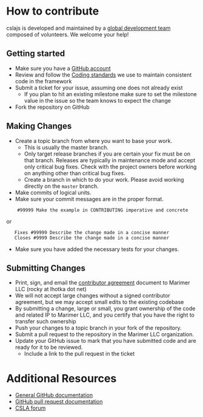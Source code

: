 # How to contribute

cslajs is developed and maintained by a [global development team](http://www.lhotka.net/Article.aspx?area=4&id=bbe426f7-cd06-482f-bfa7-ec5640296562) composed of volunteers. We welcome your help!

## Getting started

* Make sure you have a [GitHub account](https://github.com/signup/free)
* Review and follow the [Coding standards](https://github.com/MarimerLLC/csla/wiki/Coding-standards) we use to maintain consistent code in the framework
* Submit a ticket for your issue, assuming one does not already exist
  * If you plan to hit an existing milestone make sure to set the milestone value in the issue so the team knows to expect the change
* Fork the repository on GitHub

## Making Changes

* Create a topic branch from where you want to base your work.
  * This is usually the master branch.
  * Only target release branches if you are certain your fix must be on that
    branch. Releases are typically in maintenance mode and accept only
    critical bug fixes. Check with the project owners before working on
    anything other than critical bug fixes.
  * Create a branch in which to do your work.  Please avoid working directly on the
    `master` branch.
* Make commits of logical units.
* Make sure your commit messages are in the proper format.

````
    #99999 Make the example in CONTRIBUTING imperative and concrete
````

or

````
   Fixes #99999 Describe the change made in a concise manner
   Closes #9999 Describe the change made in a concise manner
````

* Make sure you have added the necessary tests for your changes.

## Submitting Changes

* Print, sign, and email the [contributor agreement](https://github.com/MarimerLLC/csla/blob/master/Support/Contributions/CSLA%20Contributor%20Agreement.pdf?raw=true) document to Marimer LLC (rocky at lhotka dot net)
 * We will not accept large changes without a signed contributor agreement, but we may accept small edits to the existing codebase
 * By submitting a change, large or small, you grant ownership of the code and related IP to Marimer LLC, and you certify that you have the right to transfer such ownership
* Push your changes to a topic branch in your fork of the repository.
* Submit a pull request to the repository in the Marimer LLC organization.
* Update your GitHub issue to mark that you have submitted code and are ready for it to be reviewed.
  * Include a link to the pull request in the ticket

# Additional Resources

* [General GitHub documentation](http://help.github.com/)
* [GitHub pull request documentation](http://help.github.com/send-pull-requests/)
* [CSLA forum](http://forums.lhotka.net/forums/5.aspx/)
